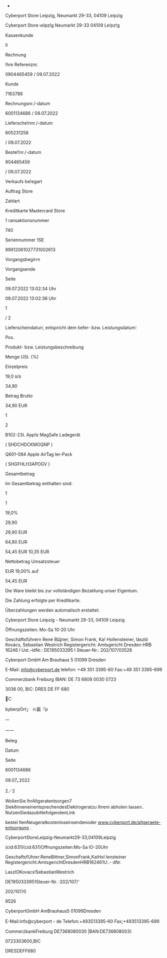 -

Cyberport Store Leipzig, Neumarkt 29-33, 04109 Leipzig

Cyberport  Store  เeاpzاg
Neumarkt 29-33
04109 Le!pz!g

Kassenkunde

اا

Rechnung

!hre Referenznr.

0904465459 / 09.07.2022

Kunde

7163789

Rechnungsnr./-datum

6001134686 / 09.07.2022

Liefersche!nnr./-datum

605231258

/ 09.07.2022

Beste!!nr./-datum

904465459

/ 09.07.2022

Verkaufs be!egart

Auftrag  Store

Zahlart

Kreditkarte  Mastercard  Store

1 ransaktionsnummer

740

Seriennummer 1SE

99912061027731002613

Vorgangsbegirrn

Vorgangsende

Seite

09.07.2022  13:02:34  Uhr

09.07.2022  13:02:36  Uhr

1

/ 2

Lieferscheindaturr, entspricht dem tiefer- bzw. Leistungsdatum؛

Pos.

Produkt-  bzw.  Leistungsbeschreibung

Menge  USt.  {%)

Einzelpreis

19,0  ٥/٥

34,90

Betrag  Brutto

34,90  EUR

1

2

B102-23L
App!e  MagSafe  Ladegerät

(  SHDCHDCKMOQNP  )

Q601-084
Apple  AirTag  ler-Pack

(  SHGFHLH3APOGV  )

Gesamtbetrag

Im  Gesamtbetrag  enthalten  sind:

1

1

19,0%

29,90

29,90  EUR

64,80  EUR

54,45  EUR
10,35  EUR

Nettobetrag
Umsatzsteuer

EUR
19,00%  auf

54,45  EUR

Die  Ware  bleibt  bis  zur  vollständigen  Bezatilung  unser  Eigentum.

Die  Zahlung  erfolgte  per  Kreditkarte.

Überzahlungen  werden  automatisch  erstattet.

Cyberport  Store  Leipzig  -  Neumarkt  29-33,  04109  Leipzig

Öffnungszeiten:  Mo-Sa  10-20  Uhr

Geschäftsführern  René  ВЩпег,  Simon  Frank,  Ka!  Hollensteiner,  lászlö  Kovács,  Sebastian Westrich
Registergericht: Amtsgericht  Dresden  HRB  16246  I  Ust.-ldNr.:  DE195033395 I  Steuer-Nr.:  202/107/03526

Cyberport GmbH
Am  Brauhaus  5
01099  Dresden

E-Mail:  info@cyberport.de
lelefon:  +49 351  3395-60
Fax:+49 351  3395-699

Commerzbank  Freiburg
IBAN:  DE 73 6808 0030 0723

 3036 00,  BIC:  DRES  DE  FF 680

C

byberpOrt」
ｎ画『p

ー

ー一

Beleg

Datum

Seite

6001134686

09.07｡2022

2／2

WoIlenSie lhrAltgeratentsorgen7
Siek6nneneinentsprechendesElektrogeratzu lhrem
abholen lassen． NutzenSiedazubittefolgendenLink

bestel ltenNeugeratkostenloseinsendenoder
www.cyberport.de/altgeraete-entsorgung .

CyberportStoreLeipzig-Neumarkt29-33,04109Leipzig

(cid:631)(cid:631)Offnungszeiten:Mo-Sa lO-20Uhr

GeschaftsfUhrer:ReneBittner,SimonFrank,KaiHol lensteiner
Registergericht:AmtsgerichtDresdenHRB162461U:.- dNr.

LaszIOKovacs!SebastianWestrich

DE1950333951Steuer-Nr. :202/107/'

202/107/0

9526

CyberportGmbH
AmBrauhaus5
01099Dresden

E-Mail:info@cyberport・de
Telefon:+493513395-60
Fax;+493513395-699

CommerzbankFreiburg
DE7368080030
|BAN:DE736808003(

0723303600,BIC

DRESDEFF680


